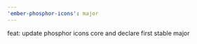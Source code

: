 ```yaml
---
'ember-phosphor-icons': major
---
```


feat: update phosphor icons core and declare first stable major
